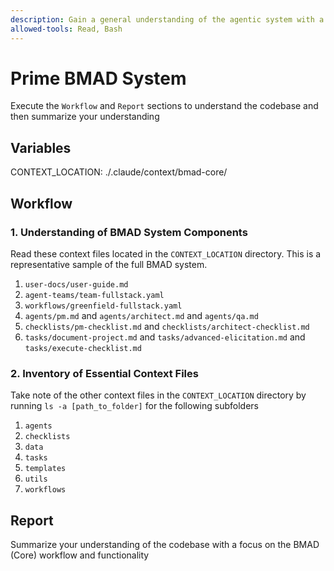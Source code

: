 ```yaml
---
description: Gain a general understanding of the agentic system with a focus on the BMAD (Core) workflow
allowed-tools: Read, Bash
---
```


# Prime BMAD System

Execute the `Workflow` and `Report` sections to understand the codebase and then summarize your understanding

## Variables

CONTEXT_LOCATION: ./.claude/context/bmad-core/

## Workflow

### 1. Understanding of BMAD System Components

Read these context files located in the `CONTEXT_LOCATION` directory. This is a representative sample of the full BMAD system.
  1. `user-docs/user-guide.md`
  2. `agent-teams/team-fullstack.yaml`
  3. `workflows/greenfield-fullstack.yaml`
  4. `agents/pm.md` and `agents/architect.md` and `agents/qa.md`
  5. `checklists/pm-checklist.md` and `checklists/architect-checklist.md`
  6. `tasks/document-project.md` and `tasks/advanced-elicitation.md` and `tasks/execute-checklist.md`

### 2. Inventory of Essential Context Files

Take note of the other context files in the `CONTEXT_LOCATION` directory by running `ls -a [path_to_folder]` for the following subfolders
  1. `agents`
  2. `checklists`
  3. `data`
  4. `tasks`
  5. `templates`
  6. `utils`
  7. `workflows`

## Report

Summarize your understanding of the codebase with a focus on the BMAD (Core) workflow and functionality